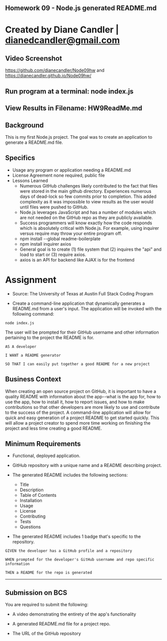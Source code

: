 ## Homework 09 - Node.js generated README.md


# Created by Diane Candler | dianedcandler@gmail.com

## Video Screenshot

https://github.com/dianecandler/Node09hw and https://dianecandler.github.io/Node09hw/

## Run program at a terminal:  node index.js

## View Results in Filename:   HW9ReadMe.md

## Background

This is my first Node.js project.  The goal was to create an application to generate a README.md file.

## Specifics

* Usage 
any program or application needing a README.md
* License Agreement
none required, public file
* Lessons Learned
  * Numerous GitHub challenges likely contributed to the fact that files were stored in the main github directory.  Experiences numerous days of dead-lock so few commits prior to completion.  This added complexity as it was impossible to view results as the user would until files were pushed to GitHub.
  * Node.js leverages JavaScript and has a number of modules which are not needed on the GitHub repo as they are publicly available.
  * Success programmers will know exactly how the code responds which is absolutely critical with Node.js.  For example, using inquirer versus require may throw your entire program off.
  * npm install --global readme-boilerplate
  * npm install inquirer axios
  * General goal is to create (1) file system that (2) inquires the "api" and load to start or (3) require axios.
  * axios is an API for backend like AJAX is for the frontend

# Assignment
* Source:  The University of Texas at Austin Full Stack Coding Program

* Create a command-line application that dynamically generates a README.md from a user's input. The application will be invoked with the following command:

```
node index.js
```

The user will be prompted for their GitHub username and other information pertaining to the project the README is for.


```
AS A developer

I WANT a README generator

SO THAT I can easily put together a good README for a new project
```

## Business Context

When creating an open source project on GitHub, it is important to have a quality README with information about the app--what is the app for, how to use the app, how to install it, how to report issues, and how to make contributions so that other developers are more likely to use and contribute to the success of the project. A command-line application will allow for quick and easy generation of a project README to get started quickly. This will allow a project creator to spend more time working on finishing the project and less time creating a good README.

## Minimum Requirements

* Functional, deployed application.

* GitHub repository with a unique name and a README describing project.

* The generated README includes the following sections: 
  * Title
  * Description
  * Table of Contents
  * Installation
  * Usage
  * License
  * Contributing
  * Tests
  * Questions

* The generated README includes 1 badge that's specific to the repository.

```
GIVEN the developer has a GitHub profile and a repository

WHEN prompted for the developer's GitHub username and repo specific information

THEN a README for the repo is generated
```
- - -

## Submission on BCS

You are required to submit the following:

* A video demonstrating the entirety of the app's functionality 

* A generated README.md file for a project repo.

* The URL of the GitHub repository